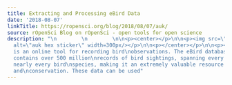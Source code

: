 ```yaml
---
title: Extracting and Processing eBird Data
date: '2018-08-07'
linkTitle: https://ropensci.org/blog/2018/08/07/auk/
source: rOpenSci Blog on rOpenSci - open tools for open science
description: "\n        \n        \n\n<p><center></p>\n\n<p><img src=\"https://ropensci.org/img/blog-images/2018-08-07-auk/auk.png\"
  alt=\"auk hex sticker\" width=300px/></p>\n\n<p></center></p>\n\n<p><a href=\"http://www.ebird.org\">eBird</a>
  is an online tool for recording bird\nobservations. The eBird database currently
  contains over 500 million\nrecords of bird sightings, spanning every country and
  nearly every bird\nspecies, making it an extremely valuable resource for bird research
  and\nconservation. These data can be used"
---
```

